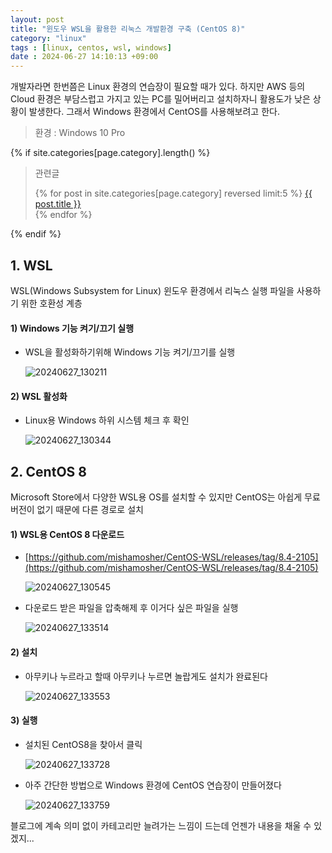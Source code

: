 ```yaml
---
layout: post
title: "윈도우 WSL을 활용한 리눅스 개발환경 구축 (CentOS 8)"
category: "linux"
tags : [linux, centos, wsl, windows]
date : 2024-06-27 14:10:13 +09:00
---
```


개발자라면 한번쯤은 Linux 환경의 연습장이 필요할 때가 있다. 하지만 AWS 등의 Cloud 환경은 부담스럽고
가지고 있는 PC를 밀어버리고 설치하자니 활용도가 낮은 상황이 발생한다. 그래서 Windows 환경에서 CentOS를 사용해보려고 한다.

> 환경 : Windows 10 Pro

{% if site.categories[page.category].length() %}
<blockquote>
  <p>관련글</p>
  <p>
 {% for post in site.categories[page.category] reversed limit:5 %}
    <a href="{{ post.url }}">{{ post.title }}</a> <br>
  {% endfor %}
</p>
</blockquote>
{% endif %}


## 1. WSL
WSL(Windows Subsystem for Linux) 윈도우 환경에서 리눅스 실행 파일을 사용하기 위한 호환성 계층

#### 1) Windows 기능 켜기/끄기 실행
- WSL을 활성화하기위해 Windows 기능 켜기/끄기를 실행

  ![20240627_130211](https://github.com/rundevelrun/rundevelrun.github.io/assets/40383414/e592fd7a-52ea-414d-b370-dcfaeda63eb6)


#### 2) WSL 활성화
- Linux용 Windows 하위 시스템 체크 후 확인

  ![20240627_130344](https://github.com/rundevelrun/rundevelrun.github.io/assets/40383414/4ec724e6-3d29-433a-9c87-c0fdc70a63c2)



## 2. CentOS 8
Microsoft Store에서 다양한 WSL용 OS를 설치할 수 있지만 CentOS는 아쉽게 무료버전이 없기 때문에 다른 경로로 설치

#### 1) WSL용 CentOS 8 다운로드
- [https://github.com/mishamosher/CentOS-WSL/releases/tag/8.4-2105](https://github.com/mishamosher/CentOS-WSL/releases/tag/8.4-2105)

  ![20240627_130545](https://github.com/rundevelrun/rundevelrun.github.io/assets/40383414/1abcc23d-e038-4dec-9b50-5cb616f339d5)

- 다운로드 받은 파일을 압축해제 후 이거다 싶은 파일을 실행

  ![20240627_133514](https://github.com/rundevelrun/rundevelrun.github.io/assets/40383414/dcbdd0b9-d200-4b24-9d94-0b60a25fdb0e)


#### 2) 설치
- 아무키나 누르라고 할때 아무키나 누르면 놀랍게도 설치가 완료된다

  ![20240627_133553](https://github.com/rundevelrun/rundevelrun.github.io/assets/40383414/7ac4bfe9-7cf6-4e54-89f1-d26722c09e22)

#### 3) 실행
- 설치된 CentOS8을 찾아서 클릭

  ![20240627_133728](https://github.com/rundevelrun/rundevelrun.github.io/assets/40383414/ef5d75ba-ba8f-444c-b56e-2bebb44ae109)

- 아주 간단한 방법으로 Windows 환경에 CentOS 연습장이 만들어졌다

  ![20240627_133759](https://github.com/rundevelrun/rundevelrun.github.io/assets/40383414/4a81eb29-29a0-425a-b547-352769c99b73)



블로그에 계속 의미 없이 카테고리만 늘려가는 느낌이 드는데 언젠가 내용을 채울 수 있겠지...